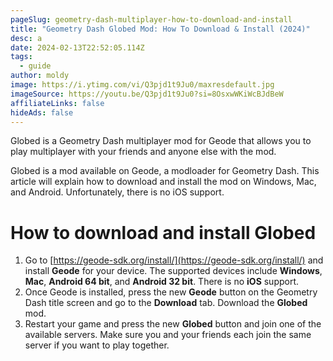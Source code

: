 ```yaml
---
pageSlug: geometry-dash-multiplayer-how-to-download-and-install
title: "Geometry Dash Globed Mod: How To Download & Install (2024)"
desc: a
date: 2024-02-13T22:52:05.114Z
tags:
  - guide
author: moldy
image: https://i.ytimg.com/vi/Q3pjd1t9Ju0/maxresdefault.jpg
imageSource: https://youtu.be/Q3pjd1t9Ju0?si=8OsxwWKiWcBJdBeW
affiliateLinks: false
hideAds: false
---
```

Globed is a Geometry Dash multiplayer mod for Geode that allows you to play multiplayer with your friends and anyone else with the mod.

Globed is a mod available on Geode, a modloader for Geometry Dash. This article will explain how to download and install the mod on Windows, Mac, and Android. Unfortunately, there is no iOS support.

# How to download and install Globed

1. Go to [https://geode-sdk.org/install/](https://geode-sdk.org/install/) and install **Geode** for your device. The supported devices include **Windows**, **Mac**, **Android 64 bit**, and **Android 32 bit**. There is no **iOS** support.
2. Once Geode is installed, press the new **Geode** button on the Geometry Dash title screen and go to the **Download** tab. Download the **Globed** mod.
3. Restart your game and press the new **Globed** button and join one of the available servers. Make sure you and your friends each join the same server if you want to play together.